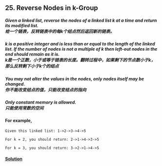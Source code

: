 ## 25. Reverse Nodes in k-Group

##### Given a linked list, reverse the nodes of a linked list k at a time and return its modified list.<br>给一个链表，反转链表中的每k个结点然后返回新的链表。

##### k is a positive integer and is less than or equal to the length of the linked list. If the number of nodes is not a multiple of k then left-out nodes in the end should remain as it is.<br>k是一个正数，小于或等于链表的长度。翻转过程中，如果剩下的节点数小于k，那么反转剩下小于k个的结点

##### You may not alter the values in the nodes, only nodes itself may be changed.<br>你不能改变结点的值，只能改变结点的指向

##### Only constant memory is allowed.<br>只能使用常数的空间

#### For example,
    Given this linked list: 1->2->3->4->5
    
    For k = 2, you should return: 2->1->4->3->5
    
    For k = 3, you should return: 3->2->1->4->5
    
#### [Solution](https://github.com/Jucongyuan/LeetCode_Java/blob/master/src/com/jucongyuan/hard/_0025/Solution.java)